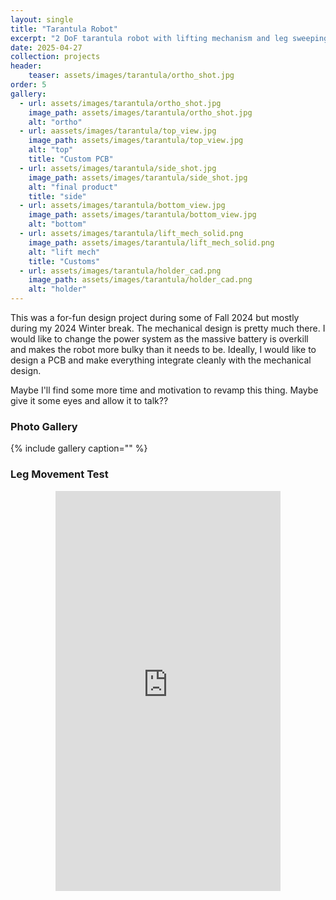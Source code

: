 ```yaml
---
layout: single
title: "Tarantula Robot"
excerpt: "2 DoF tarantula robot with lifting mechanism and leg sweeping"
date: 2025-04-27
collection: projects
header:
    teaser: assets/images/tarantula/ortho_shot.jpg
order: 5
gallery:
  - url: assets/images/tarantula/ortho_shot.jpg
    image_path: assets/images/tarantula/ortho_shot.jpg
    alt: "ortho"
  - url: aassets/images/tarantula/top_view.jpg
    image_path: assets/images/tarantula/top_view.jpg
    alt: "top"
    title: "Custom PCB"
  - url: assets/images/tarantula/side_shot.jpg
    image_path: assets/images/tarantula/side_shot.jpg
    alt: "final product"
    title: "side"
  - url: assets/images/tarantula/bottom_view.jpg
    image_path: assets/images/tarantula/bottom_view.jpg
    alt: "bottom"
  - url: assets/images/tarantula/lift_mech_solid.png
    image_path: assets/images/tarantula/lift_mech_solid.png
    alt: "lift mech"
    title: "Customs" 
  - url: assets/images/tarantula/holder_cad.png
    image_path: assets/images/tarantula/holder_cad.png
    alt: "holder"
---
```


This was a for-fun design project during some of Fall 2024 but mostly during my 2024 Winter break. The mechanical design is pretty much there. I would like to change the power system as the massive battery is overkill and makes the robot more bulky than it needs to be. Ideally, I would like to design a PCB and make everything integrate cleanly with the mechanical design. 

Maybe I'll find some more time and motivation to revamp this thing. Maybe give it some eyes and allow it to talk??

### Photo Gallery

{% include gallery caption="" %}

### Leg Movement Test

<div style="max-width: 360px; margin: auto;">
  <div style="position: relative; padding-bottom: 177.78%; height: 0; overflow: hidden;">
    <iframe
      src="https://www.youtube.com/embed/OSjCFaKRiIU"
      title="Leg Movement Test"
      style="position: absolute; top: 0; left: 0; width: 100%; height: 100%;"
      frameborder="0"
      allow="accelerometer; autoplay; encrypted-media; picture-in-picture"
      allowfullscreen>
    </iframe>
  </div>
</div>

